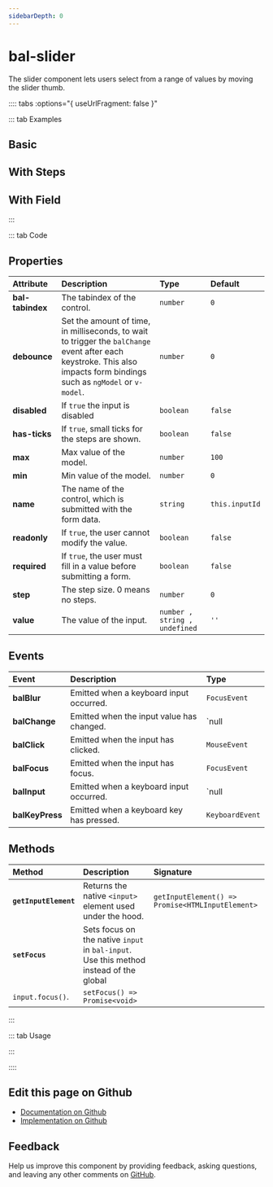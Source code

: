 ```yaml
---
sidebarDepth: 0
---
```


# bal-slider


<!-- START: human documentation top -->

The slider component lets users select from a range of values by moving the slider thumb.

<!-- END: human documentation top -->

:::: tabs :options="{ useUrlFragment: false }"

::: tab Examples

## Basic

<ClientOnly><docs-demo-bal-slider-93></docs-demo-bal-slider-93></ClientOnly>


## With Steps

<ClientOnly><docs-demo-bal-slider-94></docs-demo-bal-slider-94></ClientOnly>


## With Field

<ClientOnly><docs-demo-bal-slider-95></docs-demo-bal-slider-95></ClientOnly>


:::

::: tab Code

## Properties


| Attribute        | Description                                                                                                                                                             | Type                          | Default        |
| :--------------- | :---------------------------------------------------------------------------------------------------------------------------------------------------------------------- | :---------------------------- | :------------- |
| **bal-tabindex** | The tabindex of the control.                                                                                                                                            | `number`                      | `0`            |
| **debounce**     | Set the amount of time, in milliseconds, to wait to trigger the `balChange` event after each keystroke. This also impacts form bindings such as `ngModel` or `v-model`. | `number`                      | `0`            |
| **disabled**     | If `true` the input is disabled                                                                                                                                         | `boolean`                     | `false`        |
| **has-ticks**    | If `true`, small ticks for the steps are shown.                                                                                                                         | `boolean`                     | `false`        |
| **max**          | Max value of the model.                                                                                                                                                 | `number`                      | `100`          |
| **min**          | Min value of the model.                                                                                                                                                 | `number`                      | `0`            |
| **name**         | The name of the control, which is submitted with the form data.                                                                                                         | `string`                      | `this.inputId` |
| **readonly**     | If `true`, the user cannot modify the value.                                                                                                                            | `boolean`                     | `false`        |
| **required**     | If `true`, the user must fill in a value before submitting a form.                                                                                                      | `boolean`                     | `false`        |
| **step**         | The step size. 0 means no steps.                                                                                                                                        | `number`                      | `0`            |
| **value**        | The value of the input.                                                                                                                                                 | `number , string , undefined` | `''`           |

## Events


| Event           | Description                               | Type                     |
| :-------------- | :---------------------------------------- | :----------------------- |
| **balBlur**     | Emitted when a keyboard input occurred.   | `FocusEvent`             |
| **balChange**   | Emitted when the input value has changed. | `null | number | string` |
| **balClick**    | Emitted when the input has clicked.       | `MouseEvent`             |
| **balFocus**    | Emitted when the input has focus.         | `FocusEvent`             |
| **balInput**    | Emitted when a keyboard input occurred.   | `null | number | string` |
| **balKeyPress** | Emitted when a keyboard key has pressed.  | `KeyboardEvent`          |

## Methods


| Method                | Description                                                                                             | Signature                                        |
| :-------------------- | :------------------------------------------------------------------------------------------------------ | :----------------------------------------------- |
| **`getInputElement`** | Returns the native `<input>` element used under the hood.                                               | `getInputElement() => Promise<HTMLInputElement>` |
| **`setFocus`**        | Sets focus on the native `input` in `bal-input`. Use this method instead of the global
`input.focus()`. | `setFocus() => Promise<void>`                    |


:::

::: tab Usage

<!-- START: human documentation usage -->

<!-- END: human documentation usage -->

:::


::::

## Edit this page on Github

* [Documentation on Github](https://github.com/baloise/design-system/blob/master/docs/src/components/components/bal-slider.md)
* [Implementation on Github](https://github.com/baloise/design-system/blob/master/packages/components/src/components/bal-slider)

## Feedback

Help us improve this component by providing feedback, asking questions, and leaving any other comments on [GitHub](https://github.com/baloise/design-system/issues/new).

